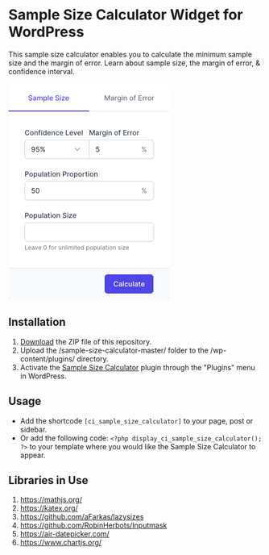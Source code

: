 # Sample Size Calculator Widget for WordPress

This sample size calculator enables you to calculate the minimum sample size and the margin of error. Learn about sample size, the margin of error, & confidence interval.

![Sample Size Calculator Input Form](/assets/images/screenshot-1.png "Sample Size Calculator Input Form")

## Installation

1. [Download](https://github.com/pub-calculator-io/sample-size-calculator/archive/refs/heads/master.zip) the ZIP file of this repository.
2. Upload the /sample-size-calculator-master/ folder to the /wp-content/plugins/ directory.
3. Activate the [Sample Size Calculator](https://www.calculator.io/sample-size-calculator/ "Sample Size Calculator Homepage") plugin through the "Plugins" menu in WordPress.

## Usage
* Add the shortcode `[ci_sample_size_calculator]` to your page, post or sidebar.
* Or add the following code: `<?php display_ci_sample_size_calculator(); ?>` to your template where you would like the Sample Size Calculator to appear.

## Libraries in Use
1. https://mathjs.org/
2. https://katex.org/
3. https://github.com/aFarkas/lazysizes
4. https://github.com/RobinHerbots/Inputmask
5. https://air-datepicker.com/
6. https://www.chartjs.org/
